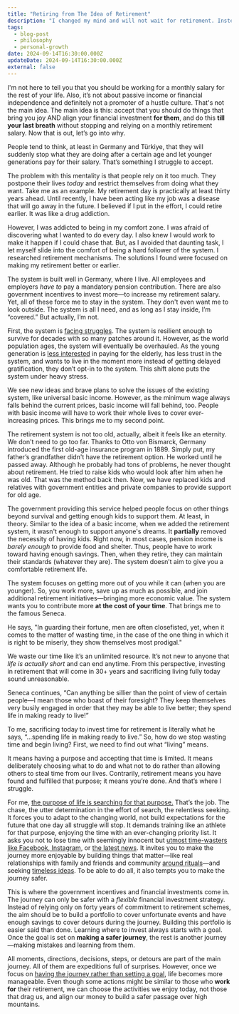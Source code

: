 ```yaml
---
title: "Retiring from The Idea of Retirement"
description: "I changed my mind and will not wait for retirement. Instead, I will focus on aligning financial investments with activities I enjoy till my last breath."
tags:
  - blog-post
  - philosophy
  - personal-growth
date: 2024-09-14T16:30:00.000Z
updateDate: 2024-09-14T16:30:00.000Z
external: false
---
```


I'm not here to tell you that you should be working for a monthly salary for the rest of your life. Also, it’s not about passive income or financial independence and definitely not a promoter of a hustle culture. That's not the main idea. The main idea is this: accept that you should do things that bring you joy AND align your financial investment **for them**, and do this **till your last breath** without stopping and relying on a monthly retirement salary. Now that is out, let’s go into why.

People tend to think, at least in Germany and Türkiye, that they will suddenly stop what they are doing after a certain age and let younger generations pay for their salary. That’s something I struggle to accept.

The problem with this mentality is that people rely on it too much. They postpone their lives *today* and restrict themselves from doing what they want. Take me as an example. My retirement day is practically at least thirty years ahead. Until recently, I have been acting like my job was a disease that will go away in the future. I believed if I put in the effort, I could retire earlier. It was like a drug addiction.

However, I was addicted to being in my comfort zone. I was afraid of discovering what I wanted to do every day. I also knew I would work to make it happen if I could chase that. But, as I avoided that daunting task, I let myself slide into the comfort of being a hard follower of the system. I researched retirement mechanisms. The solutions I found were focused on making my retirement better or earlier.

The system is built well in Germany, where I live. All employees and employers *have to* pay a mandatory pension contribution. There are also government incentives to invest more—to increase my retirement salary. Yet, all of these force me to stay in the system. They don't even want me to look outside. The system is all I need, and as long as I stay inside, I’m “covered.” But actually, I’m not.

First, the system is [facing struggles](https://www.dw.com/en/pension-fund-crisis-looms-in-germany-as-population-ages/a-68566053). The system is resilient enough to survive for decades with so many patches around it. However, as the world population ages, the system will eventually be overhauled. As the young generation is [less interested](https://www.pensionsage.com/pa/Research-highlights-prevalence-of-young-people-opting-out-of-pension-contributions.php) in paying for the elderly, has less trust in the system, and wants to live in the moment more instead of getting delayed gratification, they don’t opt-in to the system. This shift alone puts the system under heavy stress.

We see new ideas and brave plans to solve the issues of the existing system, like universal basic income. However, as the minimum wage always falls behind the current prices, basic income will fall behind, too. People with basic income will have to work their whole lives to cover ever-increasing prices. This brings me to my second point.

The retirement system is not too old, actually, albeit it feels like an eternity. We don't need to go too far. Thanks to Otto von Bismarck, Germany introduced the first old-age insurance program in 1889. Simply put, my father’s grandfather didn't have the retirement option. He worked until he passed away. Although he probably had tons of problems, he never thought about retirement. He tried to raise kids who would look after him when he was old. That was the method back then. Now, we have replaced kids and relatives with government entities and private companies to provide support for old age.

The government providing this service helped people focus on other things beyond survival and getting enough kids to support them. At least, in theory. Similar to the idea of a basic income, when we added the retirement system, it wasn't enough to support anyone's dreams. It **partially** removed the necessity of having kids. Right now, in most cases, pension income is *barely enough* to provide food and shelter. Thus, people have to work toward having enough savings. Then, when they retire, they can maintain their standards (whatever they are). The system doesn’t aim to give you a comfortable retirement life.

The system focuses on getting more out of you while it can (when you are younger). So, you work more, save up as much as possible, and join additional retirement initiatives—bringing more economic value. The system wants you to contribute more **at the cost of your time**. That brings me to the famous Seneca.

He says, "In guarding their fortune, men are often closefisted, yet, when it comes to the matter of wasting time, in the case of the one thing in which it is right to be miserly, they show themselves most prodigal."

We waste our time like it’s an unlimited resource. It’s not new to anyone that *life is actually short* and can end anytime. From this perspective, investing in retirement that will come in 30+ years and sacrificing living fully today sound unreasonable.

Seneca continues, “Can anything be sillier than the point of view of certain people—I mean those who boast of their foresight? They keep themselves very busily engaged in order that they may be able to live better; they spend life in making ready to live!”

To me, sacrificing today to invest time for retirement is literally what he says, “…spending life in making ready to live.” So, how do we stop wasting time and begin living? First, we need to find out what “living” means.

It means having a purpose and accepting that time is limited. It means deliberately choosing what to do and what not to do rather than allowing others to steal time from our lives. Contrarily, retirement means you have found and fulfilled that purpose; it means you’re done. And that’s where I struggle.

For me, [the purpose of life is searching for that purpose.](/on-the-purpose-of-life/) That’s the job. The chase, the utter determination in the effort of search, the relentless seeking. It forces you to adapt to the changing world, not build expectations for the future that one day all struggle will stop. It demands training like an athlete for that purpose, enjoying the time with an ever-changing priority list. It asks you not to lose time with seemingly innocent but [utmost time-wasters like Facebook, Instagram](/my-experience-living-without-social-media/), or [the latest news](/no-more-debate-with-latest-or-daily-news/). It invites you to make the journey more enjoyable by building things that matter—like real relationships with family and friends and community [around rituals](/journal/rituals-not-traditions/)—and seeking [timeless ideas](/speaking-writing-and-high-quality-ideas/). To be able to do all, it also tempts you to make the journey safer.

This is where the government incentives and financial investments come in. The journey can only be safer with a *flexible* financial investment strategy. Instead of relying only on forty years of commitment to retirement schemes, the aim should be to build a portfolio to cover unfortunate events and have enough savings to cover detours during the journey. Building this portfolio is easier said than done. Learning where to invest always starts with a goal. Once the goal is set on **making a safer journey**, the rest is another journey—making mistakes and learning from them.

All moments, directions, decisions, steps, or detours are part of the main journey. All of them are expeditions full of surprises. However, once we focus on [having the journey rather than setting a goal](/goals-and-existence/), life becomes more manageable. Even though some actions might be similar to those who **work for** their retirement, we can choose the activities we enjoy today, not those that drag us, and align our money to build a safer passage over high mountains.
